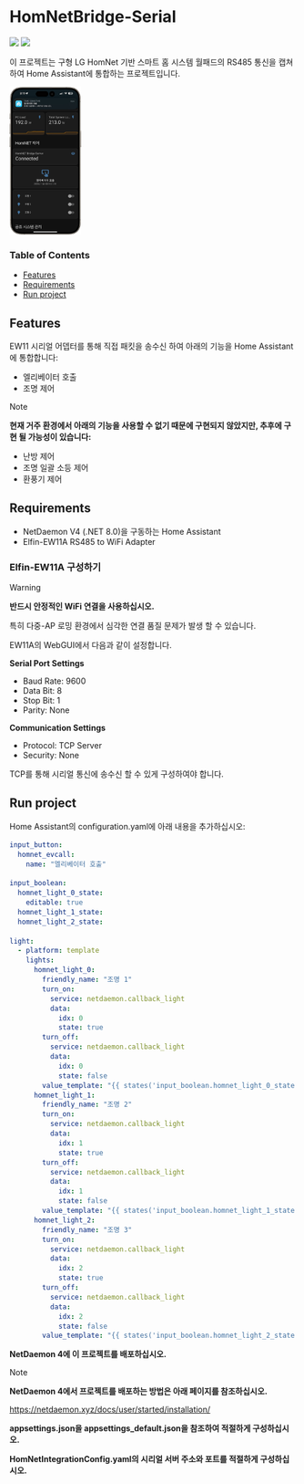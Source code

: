 # HomNetBridge-Serial
<img src="https://img.shields.io/badge/.NET-512BD4?style=for-the-badge&logo=dotnet&logoColor=white"> <img src="https://img.shields.io/badge/Home Assistant-18BCF2?style=for-the-badge&logo=homeassistant&logoColor=white">

이 프로젝트는 구형 LG HomNet 기반 스마트 홈 시스템 월패드의 RS485 통신을 캡쳐하여 Home Assistant에 통합하는 프로젝트입니다.

<img src="img/sample_1.png" style="width: 25%"/>

### Table of Contents
- [Features](#features)
- [Requirements](#requirements)
- [Run project](#run-project)

## Features
EW11 시리얼 어뎁터를 통해 직접 패킷을 송수신 하여 아래의 기능을 Home Assistant에 통합합니다:
- 엘리베이터 호출
- 조명 제어


>[!NOTE]
> **현재 거주 환경에서 아래의 기능을 사용할 수 없기 때문에 구현되지 않았지만, 추후에 구현 될 가능성이 있습니다:**
>- 난방 제어
>- 조명 일괄 소등 제어
>- 환풍기 제어

## Requirements
- NetDaemon V4 (.NET 8.0)을 구동하는 Home Assistant
- Elfin-EW11A RS485 to WiFi Adapter

### Elfin-EW11A 구성하기
>[!WARNING]
>**반드시 안정적인 WiFi 연결을 사용하십시오.**
>
>특히 다중-AP 로밍 환경에서 심각한 연결 품질 문제가 발생 할 수 있습니다.

EW11A의 WebGUI에서 다음과 같이 설정합니다.

**Serial Port Settings**
- Baud Rate: 9600
- Data Bit: 8
- Stop Bit: 1
- Parity: None

**Communication Settings**
- Protocol: TCP Server
- Security: None

TCP를 통해 시리얼 통신에 송수신 할 수 있게 구성하여야 합니다.

## Run project

Home Assistant의 configuration.yaml에 아래 내용을 추가하십시오:
```yaml
input_button:
  homnet_evcall:
    name: "엘리베이터 호출"

input_boolean:
  homnet_light_0_state:
    editable: true
  homnet_light_1_state:
  homnet_light_2_state:

light:
  - platform: template
    lights:
      homnet_light_0:
        friendly_name: "조명 1"
        turn_on:
          service: netdaemon.callback_light
          data:
            idx: 0
            state: true
        turn_off:
          service: netdaemon.callback_light
          data:
            idx: 0
            state: false
        value_template: "{{ states('input_boolean.homnet_light_0_state') }}"
      homnet_light_1:
        friendly_name: "조명 2"
        turn_on:
          service: netdaemon.callback_light
          data:
            idx: 1
            state: true
        turn_off:
          service: netdaemon.callback_light
          data:
            idx: 1
            state: false
        value_template: "{{ states('input_boolean.homnet_light_1_state') }}"
      homnet_light_2:
        friendly_name: "조명 3"
        turn_on:
          service: netdaemon.callback_light
          data:
            idx: 2
            state: true
        turn_off:
          service: netdaemon.callback_light
          data:
            idx: 2
            state: false
        value_template: "{{ states('input_boolean.homnet_light_2_state') }}"
```

**NetDaemon 4에 이 프로젝트를 배포하십시오.**

>[!NOTE]
>**NetDaemon 4에서 프로젝트를 배포하는 방법은 아래 페이지를 참조하십시오.**
>
>https://netdaemon.xyz/docs/user/started/installation/

**appsettings.json을 appsettings_default.json을 참조하여 적절하게 구성하십시오.**

**HomNetIntegrationConfig.yaml의 시리얼 서버 주소와 포트를 적절하게 구성하십시오.**


